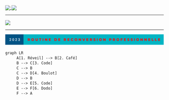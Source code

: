 
<a href="https://streak-stats.demolab.com/?user=LGD-P&theme=radical">
  <img height=200 align="center" src="https://streak-stats.demolab.com/?user=LGD-P&theme=radical" />
</a>
<a href="https://github-readme-stats.vercel.app/api/top-langs/?username=LGD-P&theme=radical">
  <img height=200 align="center" src="https://github-readme-stats.vercel.app/api/top-langs/?username=LGD-P&theme=radical" />
</a>

---

<a href="http://github-profile-summary-cards.vercel.app/api/cards/profile-details?username=LGD-P&theme=2077">
  <img align=center  src = "http://github-profile-summary-cards.vercel.app/api/cards/profile-details?username=LGD-P&theme=2077" >
</a>

--- 
<p align="center">
  <img src="routine.svg">
</p>




```mermaid
graph LR
     A[1. Réveil] --> B[2. Café]
     B --> C[3. Code]
     C --> B
     C --> D[4. Boulot]
     D --> B
     D --> E[5. Code]
     E --> F[6. Dodo]
     F --> A
```
